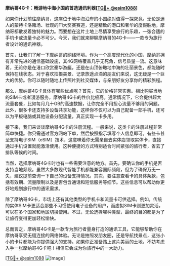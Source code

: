 **摩纳哥4G卡：畅游地中海小国的首选通讯利器[[TG💪+ @esim1088](https://t.me/s/esim1088)]**

如果你计划前往摩纳哥，这座位于地中海沿岸的小国绝对值得一探究竟。无论是迷人的蒙特卡洛赌场、壮观的F1大奖赛赛道，还是精致的港口和奢华的度假胜地，摩纳哥都散发着独特的魅力。而要想在这片土地上尽情享受旅行的乐趣，一张合适的手机卡或流量卡必不可少。今天，我们就来聊聊摩纳哥的4G卡——一款专为旅行者设计的通讯神器。

首先，让我们了解一下摩纳哥的网络环境。作为一个高度现代化的小国，摩纳哥拥有非常先进的通信基础设施，其4G网络覆盖几乎无死角，信号质量一流。这意味着，无论你是在港口欣赏豪华游艇，还是在山顶俯瞰地中海的壮丽景色，都能随时保持在线状态。对于喜欢拍摄美景、记录旅途点滴的朋友们来说，这无疑是一个巨大的优势。你可以随时随地上传照片到社交媒体，与亲朋好友分享你的精彩旅程。

那么，摩纳哥4G卡具体有哪些优点呢？首先，它的价格非常实惠。相比购买当地的SIM卡或者漫游服务，摩纳哥4G卡的性价比极高。通常情况下，它会提供超大流量套餐，比如每月几十GB的高速数据，让你完全不用担心流量不够用的问题。此外，很多卡还支持多设备共享功能，这样你不仅可以为自己配备一部手机，还可以为平板电脑或其他设备分配流量，真正实现一卡多用。

接下来，我们来谈谈摩纳哥4G卡的注册流程。一般来说，这类卡的注册过程非常简单快捷。你只需通过官方网站下单，然后按照指示填写个人信息即可。有些卡甚至支持电子SIM（eSIM）技术，这意味着你无需亲自去实体店领取实体卡，直接通过手机设置就能激活使用。这种便捷的方式特别适合时间紧张的旅行者，省去了排队等候的时间。

当然，选择摩纳哥4G卡时也有一些需要注意的地方。首先，要确认你的手机是否支持当地频段。虽然大多数现代智能手机都能兼容国际频段，但为了确保万无一失，建议提前查询一下自己的设备支持情况。其次，要注意查看卡的具体条款，包括有效期、流量限制以及是否包含通话和短信服务等细节。这些信息可以帮助你更好地规划旅行中的通讯需求。

除了摩纳哥4G卡，市场上还有其他类型的手机卡和流量卡可供选择。例如，传统的实体SIM卡更适合那些不习惯使用电子设备的用户，而虚拟SIM卡则更加灵活，可以在多个国家和地区切换使用。不过，无论选择哪种类型，最终的目的都是为了让旅行变得更加轻松愉快。

总而言之，摩纳哥4G卡是一款专为旅行者量身打造的通讯工具，它能够帮助你在摩纳哥享受无缝连接的网络体验。无论是拍照发朋友圈，还是导航找景点，这张小小的卡片都能为你提供强大的支持。如果你正准备踏上这片美丽的土地，不妨考虑入手一张摩纳哥4G卡吧！相信它会成为你旅行中的一大助力。

[[TG💪+ @esim1088](https://t.me/s/esim1088) ![Image](https://i.postimg.cc/4NQfJmqS/Snipaste-2025-05-13-00-14-12.png)]